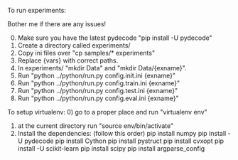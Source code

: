 To run experiments:

Bother me if there are any issues!

0) Make sure you have the latest pydecode "pip install -U pydecode"
1) Create a directory called experiments/ 
2) Copy ini files over "cp samples/* experiments"
3) Replace {vars} with correct paths.
4) In experiments/ "mkdir Data" and "mkdir Data/{exname}".
5) Run "python ../python/run.py config.init.ini {exname}"
6) Run "python ../python/run.py config.train.ini {exname}"
7) Run "python ../python/run.py config.test.ini {exname}"
8) Run "python ../python/run.py config.eval.ini {exname}"


To setup virtualenv:
0) go to a proper place and run "virtualenv env"
1) at the current directory run "source env/bin/activate"
2) Install the dependencies: (follow this order)
	pip install numpy
	pip install -U pydecode
	pip install Cython
	pip install pystruct
	pip install cvxopt
	pip install -U scikit-learn
	pip install scipy
	pip install argparse_config
